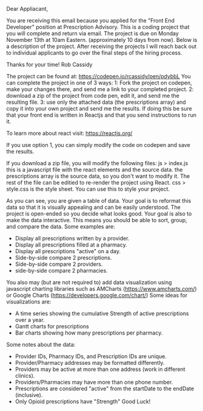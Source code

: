 Dear Appliacant,

You are receiving this email because you applied for the "Front End Developer" position at Prescription Advisory.  This is a coding project that you will complete and return via email.  The project is due on Monday November 13th at 10am Eastern. (approximately 10 days from now).  Below is a description of the project.  After receiving the projects I will reach back out to individual applicants to go over the final steps of the hiring process.

Thanks for your time!
Rob Cassidy


The project can be found at: https://codepen.io/rcassidy/pen/pdybbL  You can complete the project in one of 3 ways:
1: Fork the project on codepen, make your changes there, and send me a link to your completed project.
2: download a zip of the project from code pen, edit it, and send me the resulting file.
3: use only the attached data (the prescriptions array) and copy it into your own project and send me the results.  If doing this be sure that your front end is written in Reactjs and that you send instructions to run it.


To learn more about react visit: https://reactjs.org/

If you use option 1, you can simply modify the code on codepen and save the results.


If you download a zip file, you will modify the following files:
  js > index.js  this is a javascript file with the react elements and the source data.  the prescriptions array is the source data, so you don't want to modify it.  The rest of the file can be editied to re-render the project using React.
  css > style.css  is the style sheet.  You can use this to style your project.


As you can see, you are given a table of data.  Your goal is to reformat this data so that it is visually appealing and can be easily understood. The project is open-ended so you decide what looks good.  Your goal is also to make the data interactive.  This means you should be able to sort, group, and compare the data.  Some examples are:
- Display all prescriptions written by a provider.
- Display all prescriptions filled at a pharmacy.
- Display all prescriptions "active" on a day.
- Side-by-side compare 2 prescriptions.
- Side-by-side compare 2 providers.
- side-by-side compare 2 pharmacies.

You also may (but are not required to) add data visualization using javascript charting libraries such as AMCharts (https://www.amcharts.com/)  or Google Charts (https://developers.google.com/chart/)  Some ideas for visualizations are:
- A time series showing the cumulative Strength of active prescriptions over a year.
- Gantt charts for prescriptions
- Bar charts showing how many prescriptions per pharmacy.


Some notes about the data:
- Provider IDs, Pharmacy IDs, and Prescription IDs are unique.
- Provider/Pharmacy addresses may be formatted differently.
- Providers may be active at more than one address (work in different clinics).
- Providers/Pharmacies may have more than one phone number.
- Prescriptions are considered "active" from the startDate to the endDate (inclusive).
- Only Opioid prescriptions have "Strength"
Good Luck!